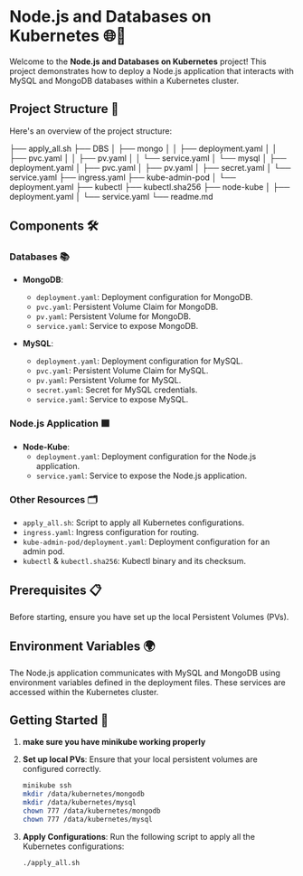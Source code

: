 # Node.js and Databases on Kubernetes 🌐🚀

Welcome to the **Node.js and Databases on Kubernetes** project! This project demonstrates how to deploy a Node.js application that interacts with MySQL and MongoDB databases within a Kubernetes cluster.

## Project Structure 📁

Here's an overview of the project structure:

├── apply_all.sh
├── DBS
│ ├── mongo
│ │ ├── deployment.yaml
│ │ ├── pvc.yaml
│ │ ├── pv.yaml
│ │ └── service.yaml
│ └── mysql
│ ├── deployment.yaml
│ ├── pvc.yaml
│ ├── pv.yaml
│ ├── secret.yaml
│ └── service.yaml
├── ingress.yaml
├── kube-admin-pod
│ └── deployment.yaml
├── kubectl
├── kubectl.sha256
├── node-kube
│ ├── deployment.yaml
│ └── service.yaml
└── readme.md

## Components 🛠️

### Databases 📚

- **MongoDB**:
  - `deployment.yaml`: Deployment configuration for MongoDB.
  - `pvc.yaml`: Persistent Volume Claim for MongoDB.
  - `pv.yaml`: Persistent Volume for MongoDB.
  - `service.yaml`: Service to expose MongoDB.

- **MySQL**:
  - `deployment.yaml`: Deployment configuration for MySQL.
  - `pvc.yaml`: Persistent Volume Claim for MySQL.
  - `pv.yaml`: Persistent Volume for MySQL.
  - `secret.yaml`: Secret for MySQL credentials.
  - `service.yaml`: Service to expose MySQL.

### Node.js Application 🟩

- **Node-Kube**:
  - `deployment.yaml`: Deployment configuration for the Node.js application.
  - `service.yaml`: Service to expose the Node.js application.

### Other Resources 🗂️

- `apply_all.sh`: Script to apply all Kubernetes configurations.
- `ingress.yaml`: Ingress configuration for routing.
- `kube-admin-pod/deployment.yaml`: Deployment configuration for an admin pod.
- `kubectl` & `kubectl.sha256`: Kubectl binary and its checksum.

## Prerequisites 📋

Before starting, ensure you have set up the local Persistent Volumes (PVs).

## Environment Variables 🌍

The Node.js application communicates with MySQL and MongoDB using environment variables defined in the deployment files. These services are accessed within the Kubernetes cluster.

## Getting Started 🚀
1. **make sure you have minikube working properly**

2. **Set up local PVs**:
   Ensure that your local persistent volumes are configured correctly.
    ```sh
    minikube ssh
    mkdir /data/kubernetes/mongodb
    mkdir /data/kubernetes/mysql
    chown 777 /data/kubernetes/mongodb
    chown 777 /data/kubernetes/mysql
    ```

3. **Apply Configurations**:
   Run the following script to apply all the Kubernetes configurations:
   ```sh
   ./apply_all.sh

